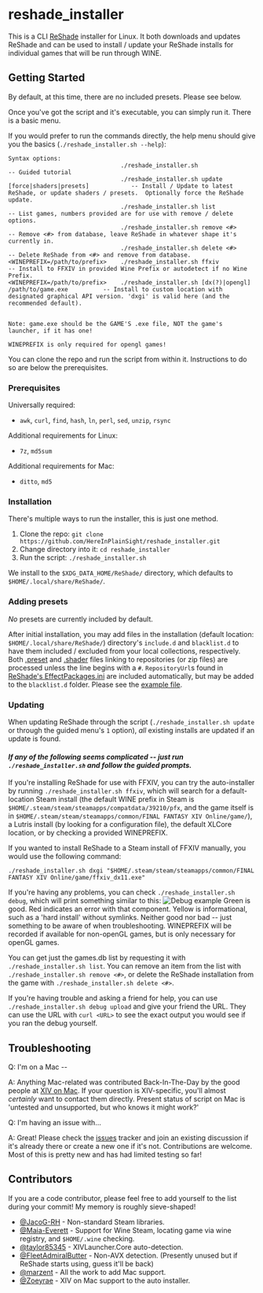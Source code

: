 # reshade_installer

This is a CLI [ReShade](https://reshade.me/) installer for Linux.  It both downloads and updates ReShade and can be used to install / update your ReShade installs for individual games that will be run through WINE.

## Getting Started

By default, at this time, there are no included presets.  Please see below.

Once you've got the script and it's executable, you can simply run it.  There is a basic menu.

If you would prefer to run the commands directly, the help menu should give you the basics (`./reshade_installer.sh --help`):
```
Syntax options:
                                ./reshade_installer.sh                                           -- Guided tutorial
                                ./reshade_installer.sh update [force|shaders|presets]            -- Install / Update to latest ReShade, or update shaders / presets.  Optionally force the ReShade update.
                                ./reshade_installer.sh list                                      -- List games, numbers provided are for use with remove / delete options.
                                ./reshade_installer.sh remove <#>                                -- Remove <#> from database, leave ReShade in whatever shape it's currently in.
                                ./reshade_installer.sh delete <#>                                -- Delete ReShade from <#> and remove from database.
<WINEPREFIX=/path/to/prefix>    ./reshade_installer.sh ffxiv                                     -- Install to FFXIV in provided Wine Prefix or autodetect if no Wine Prefix.
<WINEPREFIX=/path/to/prefix>    ./reshade_installer.sh [dx(?)|opengl] /path/to/game.exe          -- Install to custom location with designated graphical API version. 'dxgi' is valid here (and the recommended default).

                                                                        Note: game.exe should be the GAME'S .exe file, NOT the game's launcher, if it has one!
                                                                        WINEPREFIX is only required for opengl games!
```
You can clone the repo and run the script from within it.  Instructions to do so are below the prerequisites.

### Prerequisites

Universally required:
* `awk`, `curl`, `find`, `hash`, `ln`, `perl`, `sed`, `unzip`, `rsync`

Additional requirements for Linux:
* `7z`, `md5sum`

Additional requirements for Mac:
* `ditto`, `md5`

### Installation

There's multiple ways to run the installer, this is just one method.
  1) Clone the repo:  `git clone https://github.com/HereInPlainSight/reshade_installer.git`
  2) Change directory into it:  `cd reshade_installer`
  3) Run the script:  `./reshade_installer.sh`

We install to the `$XDG_DATA_HOME/ReShade/` directory, which defaults to `$HOME/.local/share/ReShade/`.

### Adding presets

*No* presets are currently included by default.

After initial installation, you may add files in the installation (default location: `$HOME/.local/share/ReShade/`) directory's `include.d` and `blacklist.d` to have them included / excluded from your local collections, respectively.  Both [.preset](https://github.com/HereInPlainSight/reshade_installer/blob/main/include.d/01-ipsusu.preset) and [.shader](https://github.com/HereInPlainSight/reshade_installer/blob/main/include.d/01-ipsusu.shader) files linking to repositories (or zip files) are processed unless the line begins with a `#`.  `RepositoryUrl`s found in [ReShade's EffectPackages.ini](https://github.com/crosire/reshade-shaders/blob/list/EffectPackages.ini) are included automatically, but may be added to the `blacklist.d` folder.  Please see the [example file](https://github.com/HereInPlainSight/reshade_installer/blob/main/blacklist.d/01-disabledExample.shader).

### Updating

When updating ReShade through the script (`./reshade_installer.sh update` or through the guided menu's `1` option), *all* existing installs are updated if an update is found.

#### ***If any of the following seems complicated -- just run `./reshade_installer.sh` and follow the guided prompts.***

If you're installing ReShade for use with FFXIV, you can try the auto-installer by running `./reshade_installer.sh ffxiv`, which will search for a default-location Steam install (the default WINE prefix in Steam is `$HOME/.steam/steam/steamapps/compatdata/39210/pfx`, and the game itself is in `$HOME/.steam/steam/steamapps/common/FINAL FANTASY XIV Online/game/`), a Lutris install (by looking for a configuration file), the default XLCore location, or by checking a provided WINEPREFIX.

If you wanted to install ReShade to a Steam install of FFXIV manually, you would use the following command:
```
./reshade_installer.sh dxgi "$HOME/.steam/steam/steamapps/common/FINAL FANTASY XIV Online/game/ffxiv_dx11.exe"
```

If you're having any problems, you can check `./reshade_installer.sh debug`, which will print something similar to this:
![Debug example](https://i.imgur.com/5O1jJOZ.png)
Green is good.  Red indicates an error with that component.  Yellow is informational, such as a 'hard install' without symlinks.  Neither good nor bad -- just something to be aware of when troubleshooting.  WINEPREFIX will be recorded if available for non-openGL games, but is only necessary for openGL games.

You can get just the games.db list by requesting it with `./reshade_installer.sh list`.  You can remove an item from the list with `./reshade_installer.sh remove <#>`, or delete the ReShade installation from the game with `./reshade_installer.sh delete <#>`.

If you're having trouble and asking a friend for help, you can use `./reshade_installer.sh debug upload` and give your friend the URL.  They can use the URL with `curl <URL>` to see the exact output you would see if you ran the debug yourself.

## Troubleshooting

Q: I'm on a Mac --

A: Anything Mac-related was contributed Back-In-The-Day by the good people at [XIV on Mac](https://www.xivmac.com/).  If your question is XIV-specific, you'll almost *certainly* want to contact them directly.  Present status of script on Mac is 'untested and unsupported, but who knows it might work?'

Q: I'm having an issue with...

A: Great!  Please check the [issues](https://github.com/HereInPlainSight/reshade_installer/issues) tracker and join an existing discussion if it's already there or create a new one if it's not.  Contributions are welcome.  Most of this is pretty new and has had limited testing so far!

## Contributors

If you are a code contributor, please feel free to add yourself to the list during your commit!  My memory is roughly sieve-shaped!

* [@JacoG-RH](https://github.com/JacoG-RH) - Non-standard Steam libraries.
* [@Maia-Everett](https://github.com/Maia-Everett) - Support for Wine Steam, locating game via wine registry, and `$HOME/.wine` checking.
* [@taylor85345](https://github.com/taylor85345) - XIVLauncher.Core auto-detection.
* [@FleetAdmiralButter](https://github.com/FleetAdmiralButter) - Non-AVX detection. (Presently unused but if ReShade starts using, guess it'll be back)
* [@marzent](https://github.com/marzent) - All the work to add Mac support.
* [@Zoeyrae](https://github.com/Zoeyrae) - XIV on Mac support to the auto installer.

